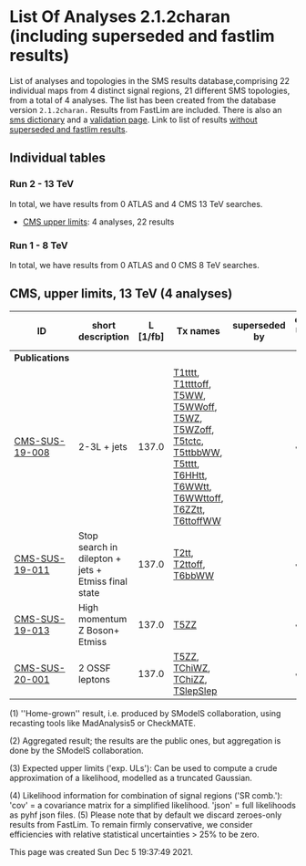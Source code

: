 # List Of Analyses 2.1.2charan (including superseded and fastlim results)
List of analyses and topologies in the SMS results database,comprising 22 individual maps from 4 distinct signal regions, 21 different SMS topologies, from a total of 4 analyses.
The list has been created from the database version `2.1.2charan.`
Results from FastLim are included. There is also an  [sms dictionary](SmsDictionary212charan) and a [validation page](Validation212charan).
Link to list of results [without superseded and fastlim results](ListOfAnalyses212charan).

## Individual tables

### Run 2 - 13 TeV
In total, we have results from 0 ATLAS and 4 CMS 13 TeV searches.
 * [CMS upper limits](#CMSupperlimits13): 4  analyses, 22 results

### Run 1 - 8 TeV
In total, we have results from 0 ATLAS and 0 CMS 8 TeV searches.

<a name="CMSupperlimits13"></a>
## CMS, upper limits, 13 TeV (4 analyses)

| **ID** | **short description** | **L [1/fb]** | **Tx names** | **superseded by** | **exp. ULs [(3)](#A3)** |
|--------|-----------------------|--------------|--------------|-------------------|-------------------------|
| **Publications** | | | | | |
| [CMS-SUS-19-008](http://cms-results.web.cern.ch/cms-results/public-results/publications/SUS-19-008/index.html)<a name="CMS-SUS-19-008"></a> | 2-3L + jets | 137.0 | [T1tttt](SmsDictionary212charan+superseded#T1tttt), [T1ttttoff](SmsDictionary212charan+superseded#T1ttttoff), [T5WW](SmsDictionary212charan+superseded#T5WW), [T5WWoff](SmsDictionary212charan+superseded#T5WWoff), [T5WZ](SmsDictionary212charan+superseded#T5WZ), [T5WZoff](SmsDictionary212charan+superseded#T5WZoff), [T5tctc](SmsDictionary212charan+superseded#T5tctc), [T5ttbbWW](SmsDictionary212charan+superseded#T5ttbbWW), [T5tttt](SmsDictionary212charan+superseded#T5tttt), [T6HHtt](SmsDictionary212charan+superseded#T6HHtt), [T6WWtt](SmsDictionary212charan+superseded#T6WWtt), [T6WWttoff](SmsDictionary212charan+superseded#T6WWttoff), [T6ZZtt](SmsDictionary212charan+superseded#T6ZZtt), [T6ttoffWW](SmsDictionary212charan+superseded#T6ttoffWW) | | &#10004; |
| [CMS-SUS-19-011](http://cms-results.web.cern.ch/cms-results/public-results/publications/SUS-19-011/index.html)<a name="CMS-SUS-19-011"></a> | Stop search in dilepton + jets + Etmiss final state | 137.0 | [T2tt](SmsDictionary212charan+superseded#T2tt), [T2ttoff](SmsDictionary212charan+superseded#T2ttoff), [T6bbWW](SmsDictionary212charan+superseded#T6bbWW) | | &#10004; |
| [CMS-SUS-19-013](http://cms-results.web.cern.ch/cms-results/public-results/publications/SUS-19-013/index.html)<a name="CMS-SUS-19-013"></a> | High momentum Z Boson+ Etmiss | 137.0 | [T5ZZ](SmsDictionary212charan+superseded#T5ZZ) | | &#10004; |
| [CMS-SUS-20-001](http://cms-results.web.cern.ch/cms-results/public-results/publications/SUS-20-001/index.html)<a name="CMS-SUS-20-001"></a> | 2 OSSF leptons | 137.0 | [T5ZZ](SmsDictionary212charan+superseded#T5ZZ), [TChiWZ](SmsDictionary212charan+superseded#TChiWZ), [TChiZZ](SmsDictionary212charan+superseded#TChiZZ), [TSlepSlep](SmsDictionary212charan+superseded#TSlepSlep) | | &#10004; |


<a name='A1'>(1)</a> ''Home-grown'' result, i.e. produced by SModelS collaboration, using recasting tools like MadAnalysis5 or CheckMATE.

<a name='A2'>(2)</a> Aggregated result; the results are the public ones, but aggregation is done by the SModelS collaboration.

<a name='A3'>(3)</a> Expected upper limits ('exp. ULs'): Can be used to compute a crude approximation of a likelihood, modelled as a truncated Gaussian.

<a name='A4'>(4)</a> Likelihood information for combination of signal regions ('SR comb.'): 'cov' = a covariance matrix for a simplified likelihood. 'json' = full likelihoods as pyhf json files.
<a name='A5'>(5)</a> Please note that by default we discard zeroes-only results from FastLim. To remain firmly conservative, we consider efficiencies with relative statistical uncertainties > 25% to be zero.


This page was created Sun Dec  5 19:37:49 2021.
